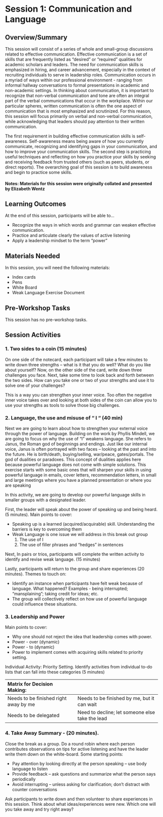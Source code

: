 # Session 1: Communication and Language

## Overview/Summary
This session will consist of a series of whole and small-group discussions related to effective communication. Effective communication is a set of skills that are frequently listed as “desired” or “required” qualities for academic scholars and leaders. The need for communication skills is emphasized in hiring, and career advancement, especially in the context of recruiting individuals to serve in leadership roles. Communication occurs in a myriad of ways within our professional environment - ranging from informal hallway conversations to formal presentations in academic and non-academic settings. In thinking about communication, it is important to recognize that non-verbal communication and tone are often an integral part of the verbal communications that occur in the workplace. Within our particular spheres, written communication is often the one aspect of communication that is most emphasized and scrutinized. For this reason, this session will focus primarily on verbal and non-verbal communication, while acknowledging that leaders should pay attention to their written communication.

The first requirement in building effective communication skills is self-awareness. Self-awareness means being aware of how you currently communicate, recognizing and identifying gaps in your communication, and how to improve your communication skills. The second step is practicing useful techniques and reflecting on how you practice your skills by seeking and receiving feedback from trusted others (such as peers, students, or direct reports). The overarching goal of this session is to build awareness and begin to practice some skills.

#### Notes: Materials for this session were originally collated and presented by Elizabeth Wentz

## Learning Outcomes
At the end of this session, participants will be able to… 
* Recognize the ways in which words and grammar can weaken effective communication.
* Practice and articulate clearly the values of active listening
* Apply a leadership mindset to the term “power”

## Materials Needed
In this session, you will need the following materials:
* Index cards
* Pens
* White Board
* Weak Language Exercise Document

## Pre-Workshop Tasks
This session has no pre-workshop tasks. 

## Session Activities

### 1. Two sides to a coin (15 minutes) 
On one side of the notecard, each participant will take a few minutes to write down three strengths – what is it that you do well? What do you like about yourself? 
Now, on the other side of the card, write down three challenges you face. Next, take some time to look back and forth between the two sides. How can you take one or two of your strengths and use it to solve one of your challenges?

This is a way you can strengthen your inner voice. Too often the negative inner voice takes over and looking at both sides of the coin can allow you to use your strengths as tools to solve those big challenges.

### 2. Language, the use and misuse of “ I “ (40 min) 
Next we are going to learn about how to strengthen your external voice through the power of language. Building on the work by Phyllis Mindell, we are going to focus on why the use of “I” weakens language. She refers to Janus, the Roman god of beginnings and endings. Just like our internal voice, Janus is often portrayed with two faces – looking at the past and into the future. He is birth/death, buying/selling, war/peace, gates/portals. The god of dualities or paradoxes. 
This concept of dualities applies here because powerful language does not come with simple solutions. This exercise starts with some basic ones that will sharpen your skills in using powerful language in emails, cover letters, recommendation letters, in small and large meetings where you have a planned presentation or where you are speaking 

In this activity, we are going to develop our powerful language skills in smaller groups with a designated leader. 

First, the leader will speak about the power of speaking up and being heard. (5 minutes). Main points to cover:
* Speaking up is a learned (acquired/acquirable) skill. Understanding the barriers is key to overcoming them
* Weak Language is one issue we will address in this break out group
  1.  The use of I
  2.  The use of filler phrases and “hedges” in sentences 

Next, In pairs or trios, participants will complete the written activity to identify and revise weak language. (15 minutes) 

Lastly, participants will return to the group and share experiences (20 minutes). Themes to touch on:  
* Identify an instance when participants have felt weak because of language.  What happened?  Examples - being interrupted; “mansplaining”; taking credit for ideas; etc.   
* The group will collectively reflect on how use of powerful language could influence these situations.

### 3. Leadership and Power

Main points to cover:
* Why one should not reject the idea that leadership comes with power.
* Power - over (dynamic)
* Power - to (dynamic)
* Power to implement comes with acquiring skills related to priority setting.

Individual Activity: Priority Setting. Identify activities from individual to-do lists that can fall into these categories (5 minutes)

|Matrix for Decision Making:         |     |
|:-------------|:------------------|
| Needs to be finished right away by me         | Needs to be finished by me, but it can wait       |
| Needs to be delegated                         | Need to decline; let someone else take the lead |  


### 4. Take Away Summary - (20 minutes). 
Close the break as a group. Do a round robin where each person contributes observations on tips for active listening and have the leader write them down on the white-board. Some starting points:
* Pay attention by looking directly at the person speaking – use body language to listen
* Provide feedback – ask questions and summarize what the person says periodically
* Avoid interrupting – unless asking for clarification; don’t distract with counter conversations

Ask participants to write down and then volunteer to share experiences in this session. Think about what ideas/experiences were new. Which one will you take away and try right away?

